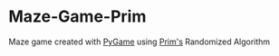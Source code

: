 # Maze-Game-Prim
Maze game created with [PyGame](https://www.pygame.org/) using [Prim's](https://en.wikipedia.org/wiki/Prim%27s_algorithm#:~:text=In%20computer%20science%2C%20Prim's%20algorithm,in%20the%20tree%20is%20minimized.) Randomized Algorithm
